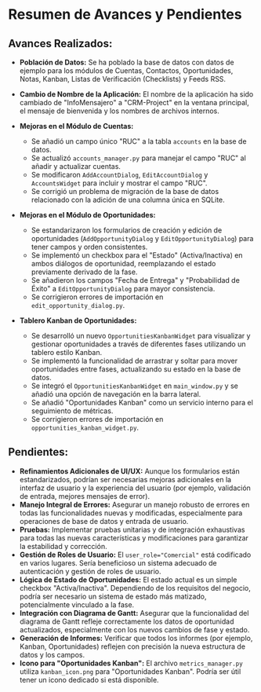 # Resumen de Avances y Pendientes

## Avances Realizados:

*   **Población de Datos:** Se ha poblado la base de datos con datos de ejemplo para los módulos de Cuentas, Contactos, Oportunidades, Notas, Kanban, Listas de Verificación (Checklists) y Feeds RSS.

*   **Cambio de Nombre de la Aplicación:** El nombre de la aplicación ha sido cambiado de "InfoMensajero" a "CRM-Project" en la ventana principal, el mensaje de bienvenida y los nombres de archivos internos.

*   **Mejoras en el Módulo de Cuentas:**
    *   Se añadió un campo único "RUC" a la tabla `accounts` en la base de datos.
    *   Se actualizó `accounts_manager.py` para manejar el campo "RUC" al añadir y actualizar cuentas.
    *   Se modificaron `AddAccountDialog`, `EditAccountDialog` y `AccountsWidget` para incluir y mostrar el campo "RUC".
    *   Se corrigió un problema de migración de la base de datos relacionado con la adición de una columna única en SQLite.

*   **Mejoras en el Módulo de Oportunidades:**
    *   Se estandarizaron los formularios de creación y edición de oportunidades (`AddOpportunityDialog` y `EditOpportunityDialog`) para tener campos y orden consistentes.
    *   Se implementó un checkbox para el "Estado" (Activa/Inactiva) en ambos diálogos de oportunidad, reemplazando el estado previamente derivado de la fase.
    *   Se añadieron los campos "Fecha de Entrega" y "Probabilidad de Éxito" a `EditOpportunityDialog` para mayor consistencia.
    *   Se corrigieron errores de importación en `edit_opportunity_dialog.py`.

*   **Tablero Kanban de Oportunidades:**
    *   Se desarrolló un nuevo `OpportunitiesKanbanWidget` para visualizar y gestionar oportunidades a través de diferentes fases utilizando un tablero estilo Kanban.
    *   Se implementó la funcionalidad de arrastrar y soltar para mover oportunidades entre fases, actualizando su estado en la base de datos.
    *   Se integró el `OpportunitiesKanbanWidget` en `main_window.py` y se añadió una opción de navegación en la barra lateral.
    *   Se añadió "Oportunidades Kanban" como un servicio interno para el seguimiento de métricas.
    *   Se corrigieron errores de importación en `opportunities_kanban_widget.py`.

## Pendientes:

*   **Refinamientos Adicionales de UI/UX:** Aunque los formularios están estandarizados, podrían ser necesarias mejoras adicionales en la interfaz de usuario y la experiencia del usuario (por ejemplo, validación de entrada, mejores mensajes de error).
*   **Manejo Integral de Errores:** Asegurar un manejo robusto de errores en todas las funcionalidades nuevas y modificadas, especialmente para operaciones de base de datos y entrada de usuario.
*   **Pruebas:** Implementar pruebas unitarias y de integración exhaustivas para todas las nuevas características y modificaciones para garantizar la estabilidad y corrección.
*   **Gestión de Roles de Usuario:** El `user_role="Comercial"` está codificado en varios lugares. Sería beneficioso un sistema adecuado de autenticación y gestión de roles de usuario.
*   **Lógica de Estado de Oportunidades:** El estado actual es un simple checkbox "Activa/Inactiva". Dependiendo de los requisitos del negocio, podría ser necesario un sistema de estado más matizado, potencialmente vinculado a la fase.
*   **Integración con Diagrama de Gantt:** Asegurar que la funcionalidad del diagrama de Gantt refleje correctamente los datos de oportunidad actualizados, especialmente con los nuevos cambios de fase y estado.
*   **Generación de Informes:** Verificar que todos los informes (por ejemplo, Kanban, Oportunidades) reflejen con precisión la nueva estructura de datos y los campos.
*   **Icono para "Oportunidades Kanban":** El archivo `metrics_manager.py` utiliza `kanban_icon.png` para "Oportunidades Kanban". Podría ser útil tener un icono dedicado si está disponible.
